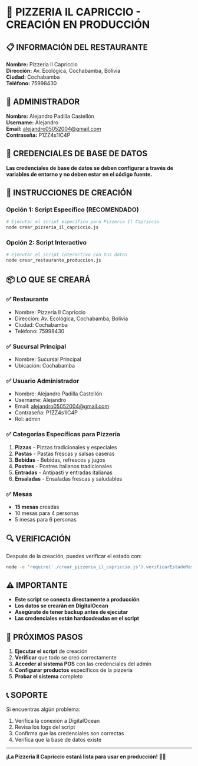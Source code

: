 # 🍕 PIZZERIA IL CAPRICCIO - CREACIÓN EN PRODUCCIÓN

## 📋 INFORMACIÓN DEL RESTAURANTE

**Nombre:** Pizzeria Il Capriccio  
**Dirección:** Av. Ecológica, Cochabamba, Bolivia  
**Ciudad:** Cochabamba  
**Teléfono:** 75998430  

## 👤 ADMINISTRADOR

**Nombre:** Alejandro Padilla Castellón  
**Username:** Alejandro  
**Email:** alejandro05052004@gmail.com  
**Contraseña:** P1ZZ4s1lC4P  

## 🔐 CREDENCIALES DE BASE DE DATOS

**Las credenciales de base de datos se deben configurar a través de variables de entorno y no deben estar en el código fuente.**  

## 🚀 INSTRUCCIONES DE CREACIÓN

### Opción 1: Script Específico (RECOMENDADO)
```bash
# Ejecutar el script específico para Pizzeria Il Capriccio
node crear_pizzeria_il_capriccio.js
```

### Opción 2: Script Interactivo
```bash
# Ejecutar el script interactivo con tus datos
node crear_restaurante_produccion.js
```

## 📦 LO QUE SE CREARÁ

### ✅ Restaurante
- Nombre: Pizzeria Il Capriccio
- Dirección: Av. Ecológica, Cochabamba, Bolivia
- Ciudad: Cochabamba
- Teléfono: 75998430

### ✅ Sucursal Principal
- Nombre: Sucursal Principal
- Ubicación: Cochabamba

### ✅ Usuario Administrador
- Nombre: Alejandro Padilla Castellón
- Username: Alejandro
- Email: alejandro05052004@gmail.com
- Contraseña: P1ZZ4s1lC4P
- Rol: admin

### ✅ Categorías Específicas para Pizzería
1. **Pizzas** - Pizzas tradicionales y especiales
2. **Pastas** - Pastas frescas y salsas caseras
3. **Bebidas** - Bebidas, refrescos y jugos
4. **Postres** - Postres italianos tradicionales
5. **Entradas** - Antipasti y entradas italianas
6. **Ensaladas** - Ensaladas frescas y saludables

### ✅ Mesas
- **15 mesas** creadas
- 10 mesas para 4 personas
- 5 mesas para 6 personas

## 🔍 VERIFICACIÓN

Después de la creación, puedes verificar el estado con:
```bash
node -e "require('./crear_pizzeria_il_capriccio.js').verificarEstadoRestaurante()"
```

## ⚠️ IMPORTANTE

- **Este script se conecta directamente a producción**
- **Los datos se crearán en DigitalOcean**
- **Asegúrate de tener backup antes de ejecutar**
- **Las credenciales están hardcodeadas en el script**

## 🎯 PRÓXIMOS PASOS

1. **Ejecutar el script** de creación
2. **Verificar** que todo se creó correctamente
3. **Acceder al sistema POS** con las credenciales del admin
4. **Configurar productos** específicos de la pizzeria
5. **Probar el sistema** completo

## 📞 SOPORTE

Si encuentras algún problema:
1. Verifica la conexión a DigitalOcean
2. Revisa los logs del script
3. Confirma que las credenciales son correctas
4. Verifica que la base de datos existe

---

**¡La Pizzeria Il Capriccio estará lista para usar en producción!** 🍕✨

